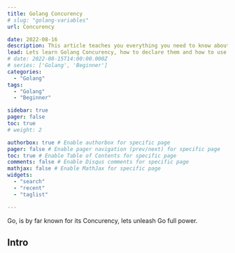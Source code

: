 ```yaml
---
title: Golang Concurency
# slug: "golang-variables"
url: Concurency

date: 2022-08-16
description: This article teaches you everything you need to know about Concurency in Golang
lead: Lets learn Golang Concurency, how to declare them and how to use them.
# date: 2022-08-15T14:00:00.000Z
# series: ['Golang', 'Beginner']
categories:
  - "Golang"
tags:
  - "Golang"
  - "Beginner"

sidebar: true
pager: false
toc: true
# weight: 2

authorbox: true # Enable authorbox for specific page
pager: false # Enable pager navigation (prev/next) for specific page
toc: true # Enable Table of Contents for specific page
comments: false # Enable Disqus comments for specific page
mathjax: false # Enable MathJax for specific page
widgets:
  - "search"
  - "recent"
  - "taglist"

---
```


Go, is by far known for its Concurency, lets unleash Go full power.
<!--more-->

## Intro
